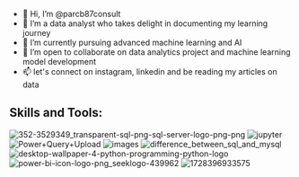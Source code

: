 - 👋 Hi, I’m @parcb87consult
- 👀 I’m a data analyst who takes delight in documenting my learning journey
- 🌱 I’m currently pursuing advanced machine learning and AI
- 💞️ I’m open to collaborate on data analytics project and machine learning model development
- 📫 let's connect on instagram, linkedin and be reading my articles on data

 ##  **Skills and Tools:**

 ![352-3529349_transparent-sql-png-sql-server-logo-png-png](https://github.com/user-attachments/assets/b60c0599-33e5-4027-bd78-bcf2713bd8ea)
![jupyter](https://github.com/user-attachments/assets/a560fa02-c1e2-4cd4-b14c-96ee926915d4)
![Power+Query+Upload](https://github.com/user-attachments/assets/27b39804-7ace-435b-8bf2-12f678ee453a)
![images](https://github.com/user-attachments/assets/4a84e6d9-3dfc-4d98-a4da-a92f530526e8)
![difference_between_sql_and_mysql](https://github.com/user-attachments/assets/c880bab7-2ee1-4653-ba67-8460e628ea9a)
![desktop-wallpaper-4-python-programming-python-logo](https://github.com/user-attachments/assets/b19aadb3-f604-4425-8887-a788bc5d597f)
![power-bi-icon-logo-png_seeklogo-439962](https://github.com/user-attachments/assets/26f2692e-b77a-48ce-9e31-15f4de1498d2)
![1728396933575](https://github.com/user-attachments/assets/18385c4a-3ad3-43f8-a01b-d6b5f17210bf)
